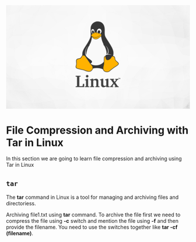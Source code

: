 ![alt text](Linux.jpg)

# File Compression and Archiving with Tar in Linux

In this section we are going to learn file compression and archiving using Tar in Linux


## ```tar```

The **tar** command in Linux is a tool for managing and archiving files and directoriess.

Archiving file1.txt using **tar** command. To archive the file first we need to compress the file using **-c** switch and mention the file using **-f** and then provide the filename.
You need to use the switches together like **tar -cf (filename)**.
```

```

